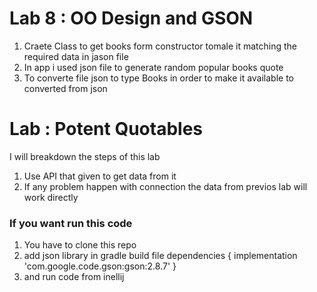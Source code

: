 # Lab 8 : OO Design and GSON 

1. Craete Class to get books form constructor tomale it matching the required data in jason file
2. In app i used json file to generate random popular books quote
3. To converte file json to type Books in order to make it available to converted from json  


# Lab : Potent Quotables
 I will breakdown the steps of this lab

1. Use API that given to get data from it
2. If any problem happen with connection the data from previos lab will work directly 

### If you want run this code 

1. You have to clone this repo 
2. add json library in gradle build file
dependencies {
    implementation 'com.google.code.gson:gson:2.8.7'
} 
3. and run code from inellij